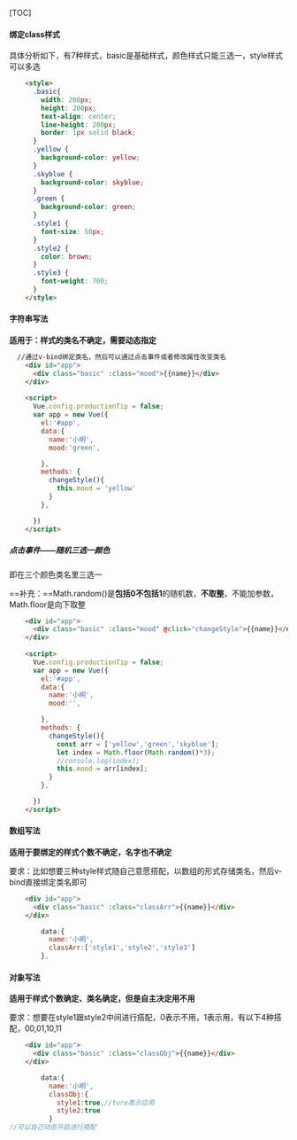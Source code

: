 [TOC]

#### 绑定class样式

具体分析如下，有7种样式，basic是基础样式，颜色样式只能三选一，style样式可以多选

```html
    <style>
      .basic{
        width: 200px;
        height: 200px;
        text-align: center;
        line-height: 200px;
        border: 1px solid black;
      }
      .yellow {
        background-color: yellow;
      }
      .skyblue {
        background-color: skyblue;
      }
      .green {
        background-color: green;
      }
      .style1 {
        font-size: 50px;
      }
      .style2 {
        color: brown;
      }
      .style3 {
        font-weight: 700;
      }
    </style>
```



#### 字符串写法

**适用于：样式的类名不确定，需要动态指定**

```html
  //通过v-bind绑定类名，然后可以通过点击事件或者修改属性改变类名
	<div id="app">
      <div class="basic" :class="mood">{{name}}</div>
    </div>
    
    <script>
      Vue.config.productionTip = false;
      var app = new Vue({
        el:'#app',
        data:{
          name:'小明',
          mood:'green',

        },
        methods: {
          changeStyle(){
            this.mood = 'yellow'
          }
        },

      })
    </script>
```

##### 点击事件——随机三选一颜色

即在三个颜色类名里三选一

==补充：==Math.random()是**包括0不包括1**的随机数，**不取整**，不能加参数，Math.floor是向下取整

```html
    <div id="app">
      <div class="basic" :class="mood" @click="changeStyle">{{name}}</div>
    </div>
    
    <script>
      Vue.config.productionTip = false;
      var app = new Vue({
        el:'#app',
        data:{
          name:'小明',
          mood:'',

        },
        methods: {
          changeStyle(){
            const arr = ['yellow','green','skyblue'];
            let index = Math.floor(Math.random()*3);
            //console.log(index);
            this.mood = arr[index];
          }
        },

      })
    </script>
```



#### 数组写法

**适用于要绑定的样式个数不确定，名字也不确定**

要求：比如想要三种style样式随自己意愿搭配，以数组的形式存储类名，然后v-bind直接绑定类名即可

```html
    <div id="app">
      <div class="basic" :class="classArr">{{name}}</div>
    </div>
```

```js
        data:{
          name:'小明',
          classArr:['style1','style2','style3']
        },
```



#### 对象写法

**适用于样式个数确定、类名确定，但是自主决定用不用**

要求：想要在style1跟style2中间进行搭配，0表示不用，1表示用，有以下4种搭配，00,01,10,11

```html
    <div id="app">
      <div class="basic" :class="classObj">{{name}}</div>
    </div>
```

```js
        data:{
          name:'小明',
          classObj:{
            style1:true,//ture表示应用
            style2:true
          }
//可以自己动态开启进行搭配
```





